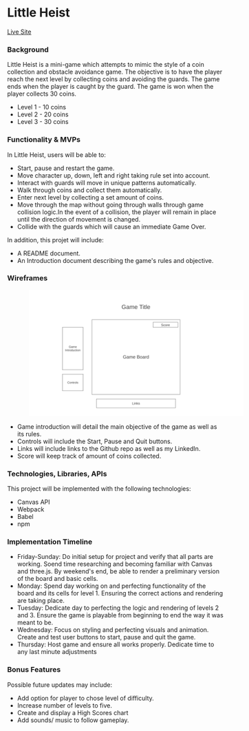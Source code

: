 # Little Heist

[Live Site](https://elsicab.github.io/little-heist/)

<h3>Background</h3>
Little Heist is a mini-game which attempts to mimic the style of a coin collection and obstacle avoidance game. The objective is to have the player reach the next level by collecting coins and avoiding the guards. The game ends when the player is caught by the guard. The game is won when the player collects 30 coins. 
<ul>
  <li>Level 1 - 10 coins </li>
  <li>Level 2 - 20 coins</li>
  <li>Level 3 - 30 coins</li>
</ul>

<h3>Functionality & MVPs</h3>
In Little Heist, users will be able to:
<ul>
  <li>Start, pause and restart the game.</li>
  <li>Move character up, down, left and right taking rule set into account.</li>
  <li>Interact with guards will move in  unique patterns automatically.</li>
  <li>Walk through coins and collect them automatically.</li>
  <li>Enter next level by collecting a set amount of coins.</li>
  <li>Move through the map without going through walls through game collision logic.In the event of a collision, the player will remain in place until the direction of movement is changed.</li>
  <li>Collide with the guards which will cause an immediate Game Over.</li>
</ul>
In addition, this projet will include: 
<ul>
  <li>A README document.</li>
  <li>An Introduction document describing the game's rules and objective.</li>
</ul>

<h3>Wireframes</h3>
<img src="Homepage-2x.png" style="margin-left: 10%; max-width: 500px;">
<ul>
  <li>Game introduction will detail the main objective of the game as well as its rules.  </li>
  <li>Controls will include the Start, Pause and Quit buttons.</li>
  <li>Links will include links to the Github repo as well as my LinkedIn. </li>
  <li>Score will keep track of amount of coins collected.</li>
</ul>

<h3>Technologies, Libraries, APIs</h3>
This project will be implemented with the following technologies:
<ul>
  <li>Canvas API</li>
  <li>Webpack</li>
  <li>Babel</li>
  <li>npm</li>
</ul>

<h3>Implementation Timeline</h3>
<ul>
  <li>Friday-Sunday: Do initial setup for project and verify that all parts are working. Soend time researching and becoming familiar with Canvas and three.js. By weekend's end, be able to render a preliminary version of the board and basic cells.</li>
  <li>Monday: Spend day working on and perfecting functionality of the board and its cells for level 1. Ensuring the correct actions and rendering are taking place.</li>
  <li>Tuesday: Dedicate day to perfecting the logic and rendering of levels 2 and 3. Ensure the game is playable from beginning to end the way it was meant to be.</li>
  <li>Wednesday: Focus on styling and perfecting visuals and animation. Create and test user buttons to start, pause and quit the game.</li>
  <li>Thursday: Host game and ensure all works properly. Dedicate time to any last minute adjustments</li>
</ul>

<h3>Bonus Features</h3>
Possible future updates may include:
<ul>
  <li>Add option for player to chose level of difficulty.</li>
  <li>Increase number of levels to five.</li>
  <li>Create and display a High Scores chart</li>
  <li>Add sounds/ music to follow gameplay.</li>
</ul>
